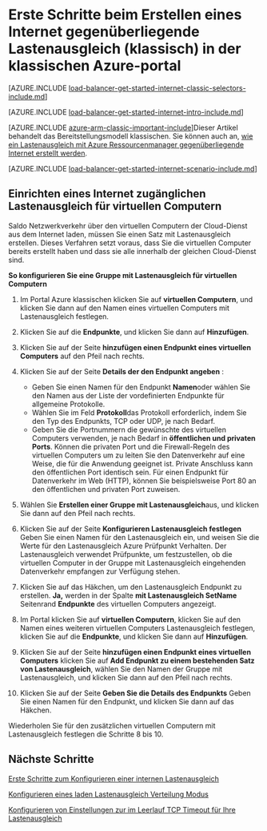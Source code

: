 
<properties
   pageTitle="Erste Schritte beim Erstellen eines Internet gegenüberliegende Lastenausgleich im Modell über das klassische Azure-Portal zur klassischen Bereitstellung | Microsoft Azure"
   description="Informationen Sie zum Erstellen eines Internet gegenüberliegende Lastenausgleich im Modell zur klassischen Bereitstellung mit dem klassischen Azure-portal"
   services="load-balancer"
   documentationCenter="na"
   authors="sdwheeler"
   manager="carmonm"
   editor=""
   tags="azure-service-management"
/>
<tags
   ms.service="load-balancer"
   ms.devlang="na"
   ms.topic="get-started-article"
   ms.tgt_pltfrm="na"
   ms.workload="infrastructure-services"
   ms.date="08/31/2016"
   ms.author="sewhee" />

# <a name="get-started-creating-an-internet-facing-load-balancer-classic-in-the-azure-classic-portal"></a>Erste Schritte beim Erstellen eines Internet gegenüberliegende Lastenausgleich (klassisch) in der klassischen Azure-portal

[AZURE.INCLUDE [load-balancer-get-started-internet-classic-selectors-include.md](../../includes/load-balancer-get-started-internet-classic-selectors-include.md)]

[AZURE.INCLUDE [load-balancer-get-started-internet-intro-include.md](../../includes/load-balancer-get-started-internet-intro-include.md)]

[AZURE.INCLUDE [azure-arm-classic-important-include](../../includes/azure-arm-classic-important-include.md)]Dieser Artikel behandelt das Bereitstellungsmodell klassischen. Sie können auch an, [wie ein Lastenausgleich mit Azure Ressourcenmanager gegenüberliegende Internet erstellt werden](load-balancer-get-started-internet-arm-ps.md).

[AZURE.INCLUDE [load-balancer-get-started-internet-scenario-include.md](../../includes/load-balancer-get-started-internet-scenario-include.md)]


## <a name="set-up-an-internet-facing-load-balancer-for-virtual-machines"></a>Einrichten eines Internet zugänglichen Lastenausgleich für virtuellen Computern

Saldo Netzwerkverkehr über den virtuellen Computern der Cloud-Dienst aus dem Internet laden, müssen Sie einen Satz mit Lastenausgleich erstellen. Dieses Verfahren setzt voraus, dass Sie die virtuellen Computer bereits erstellt haben und dass sie alle innerhalb der gleichen Cloud-Dienst sind.

**So konfigurieren Sie eine Gruppe mit Lastenausgleich für virtuellen Computern**

1. Im Portal Azure klassischen klicken Sie auf **virtuellen Computern**, und klicken Sie dann auf den Namen eines virtuellen Computers mit Lastenausgleich festlegen.

2. Klicken Sie auf die **Endpunkte**, und klicken Sie dann auf **Hinzufügen**.

3. Klicken Sie auf der Seite **hinzufügen einen Endpunkt eines virtuellen Computers** auf den Pfeil nach rechts.

4. Klicken Sie auf der Seite **Details der den Endpunkt angeben** :

    * Geben Sie einen Namen für den Endpunkt **Namen**oder wählen Sie den Namen aus der Liste der vordefinierten Endpunkte für allgemeine Protokolle.
    * Wählen Sie im Feld **Protokoll**das Protokoll erforderlich, indem Sie den Typ des Endpunkts, TCP oder UDP, je nach Bedarf.
    * Geben Sie die Portnummern die gewünschte des virtuellen Computers verwenden, je nach Bedarf in **öffentlichen und privaten Ports**. Können die privaten Port und die Firewall-Regeln des virtuellen Computers um zu leiten Sie den Datenverkehr auf eine Weise, die für die Anwendung geeignet ist. Private Anschluss kann den öffentlichen Port identisch sein. Für einen Endpunkt für Datenverkehr im Web (HTTP), können Sie beispielsweise Port 80 an den öffentlichen und privaten Port zuweisen.

5. Wählen Sie **Erstellen einer Gruppe mit Lastenausgleich**aus, und klicken Sie dann auf den Pfeil nach rechts.

6. Klicken Sie auf der Seite **Konfigurieren Lastenausgleich festlegen** Geben Sie einen Namen für den Lastenausgleich ein, und weisen Sie die Werte für den Lastenausgleich Azure Prüfpunkt Verhalten. Der Lastenausgleich verwendet Prüfpunkte, um festzustellen, ob die virtuellen Computer in der Gruppe mit Lastenausgleich eingehenden Datenverkehr empfangen zur Verfügung stehen.

7. Klicken Sie auf das Häkchen, um den Lastenausgleich Endpunkt zu erstellen. **Ja,** werden in der Spalte **mit Lastenausgleich SetName** Seitenrand **Endpunkte** des virtuellen Computers angezeigt.

8. Im Portal klicken Sie auf **virtuellen Computern**, klicken Sie auf den Namen eines weiteren virtuellen Computers Lastenausgleich festlegen, klicken Sie auf die **Endpunkte**, und klicken Sie dann auf **Hinzufügen**.

9. Klicken Sie auf der Seite **hinzufügen einen Endpunkt eines virtuellen Computers** klicken Sie auf **Add Endpunkt zu einem bestehenden Satz von Lastenausgleich**, wählen Sie den Namen der Gruppe mit Lastenausgleich, und klicken Sie dann auf den Pfeil nach rechts.

10. Klicken Sie auf der Seite **Geben Sie die Details des Endpunkts** Geben Sie einen Namen für den Endpunkt, und klicken Sie dann auf das Häkchen.

Wiederholen Sie für den zusätzlichen virtuellen Computern mit Lastenausgleich festlegen die Schritte 8 bis 10.



## <a name="next-steps"></a>Nächste Schritte

[Erste Schritte zum Konfigurieren einer internen Lastenausgleich](load-balancer-get-started-ilb-arm-ps.md)

[Konfigurieren eines laden Lastenausgleich Verteilung Modus](load-balancer-distribution-mode.md)

[Konfigurieren von Einstellungen zur im Leerlauf TCP Timeout für Ihre Lastenausgleich](load-balancer-tcp-idle-timeout.md)

